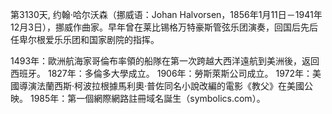 第3130天, 约翰·哈尔沃森（挪威语：Johan Halvorsen，1856年1月11日－1941年12月3日），挪威作曲家。早年曾在莱比锡格万特豪斯管弦乐团演奏，回国后先后任卑尔根爱乐乐团和国家剧院的指挥。
 
 
1493年：歐洲航海家哥倫布率領的船隊在第一次跨越大西洋遠航到美洲後，返回西班牙。
1827年：多倫多大學成立。
1906年：勞斯萊斯公司成立。
1972年：美國導演法蘭西斯·柯波拉根據馬利奧·普佐同名小說改編的電影《教父》在美國公映。
1985年：第一個網際網路註冊域名誕生（symbolics.com）。
